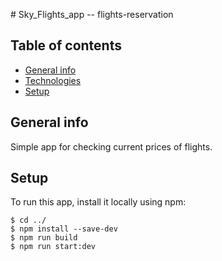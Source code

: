 ﻿﻿# Sky_Flights_app -- flights-reservation
 
 ## Table of contents
* [General info](#general-info)
* [Technologies](#technologies)
* [Setup](#setup)

## General info
Simple app for checking current prices of flights.
	
	
## Setup
To run this app, install it locally using npm:

```
$ cd ../
$ npm install --save-dev
$ npm run build
$ npm run start:dev
